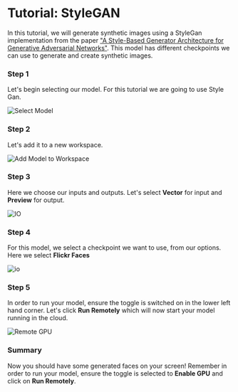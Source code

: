 # Tutorial: StyleGAN

In this tutorial, we will generate synthetic images using a StyleGan implementation from the paper ["A Style-Based Generator Architecture for Generative Adversarial Networks"](https://arxiv.org/pdf/1812.04948.pdf). This model has different checkpoints we can use to generate and create synthetic images.

### Step 1

Let's begin selecting our model. For this tutorial we are going to use Style Gan.

![Select Model](assets/images/tutorials/tutorial_style_gan/01_selecting_model.png)

### Step 2

Let's add it to a new workspace.

![Add Model to Workspace](assets/images/how-to/run-locally/add-to-workspace.png)

### Step 3

Here we choose our inputs and outputs. Let's select **Vector** for input and **Preview** for output.

![IO](assets/images/tutorials/tutorial_style_gan/03_workspace.png)

### Step 4

For this model, we select a checkpoint we want to use, from our options. Here we select **Flickr Faces**

![io](assets/images/tutorials/tutorial_style_gan/04_io.png)

### Step 5

In order to run your model, ensure the toggle is switched on in the lower left hand corner. Let's click **Run Remotely** which will now start your model running in the cloud. 

![Remote GPU](assets/images/how-to/run-locally/running-remotely.png)

### Summary

Now you should have some generated faces on your screen! Remember in order to run your model, ensure the toggle is selected to **Enable GPU** and click on **Run Remotely**.
